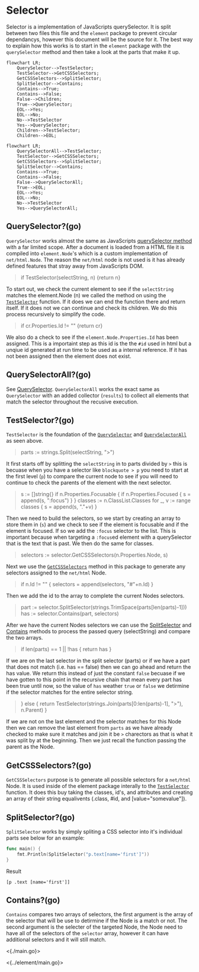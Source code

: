 # Selector

Selector is a implementation of JavaScripts querySelector. It is split between two files this file and the `element` package to prevent circular dependancys, however this document will be the source for it. The best way to explain how this works is to start in the `element` package with the `querySelector` method and then take a look at the parts that make it up.

```mermaid
flowchart LR;
    QuerySelector-->TestSelector;
    TestSelector-->GetCSSSelectors;
    GetCSSSelectors-->SplitSelector;
    SplitSelector-->Contains;
    Contains-->True;
    Contains-->False;
    False-->Children;
    True-->QuerySelector;
    EOL-->Yes;
    EOL-->No;
    No-->TestSelector
    Yes-->QuerySelector;
    Children-->TestSelector;
    Children-->EOL;
```

```mermaid
flowchart LR;
    QuerySelectorAll-->TestSelector;
    TestSelector-->GetCSSSelectors;
    GetCSSSelectors-->SplitSelector;
    SplitSelector-->Contains;
    Contains-->True;
    Contains-->False;
    False-->QuerySelectorAll;
    True-->EOL;
    EOL-->Yes;
    EOL-->No;
    No-->TestSelector
    Yes-->QuerySelectorAll;
```

## QuerySelector?(go)

`QuerySelector` works almost the same as JavaScripts [querySelector method](https://developer.mozilla.org/en-US/docs/Web/CSS/CSS_selectors) with a far limited scope. After a document is loaded from a HTML file it is compiled into `element.Node`'s which is a custom implementation of `net/html.Node`. The reason the `net/html` node is not used is it has already defined features that stray away from JavaScripts DOM.

> if TestSelector(selectString, n) {return n}

To start out, we check the current element to see if the `selectString` matches the element.Node (n) we called the method on using the [`TestSelector`](./#testselectorgo) function. If it does we can end the function there and return itself. If it does not we can continue and check its children. We do this process recursively to simplify the code.

> if cr.Properties.Id != "" {return cr}

We also do a check to see if the `element.Node.Properties.Id` has been assigned. This is a importaint step as this id is the the `#id` used in html but a unqiue id generated at run time to be used as a internal reference. If it has not been assigned then the element does not exist.

## QuerySelectorAll?(go)

See [QuerySelector](./#queryselectorgo). `QuerySelectorAll` works the exact same as `QuerySelector` with an added collector (`results`) to collect all elements that match the selector throughout the recusive execution.

## TestSelector?(go)

`TestSelector` is the foundation of the [`QuerySelector`](./#queryselectorgo) and [`QuerySelectorAll`](./#queryselectorallgo) as seen above.

> parts := strings.Split(selectString, ">")

It first starts off by splitting the `selectString` in to parts divided by `>` this is becuase when you have a selector like `blockquote > p` you need to start at the first level (`p`) to compare the current node to see if you will need to continue to check the parents of the element with the next selector.

> s := []string{}
> if n.Properties.Focusable {
> if n.Properties.Focused {
> s = append(s, ":focus")
> }
> }
> classes := n.ClassList.Classes
> for \_, v := range classes {
> s = append(s, "."+v)
> }

Then we need to build the selectors, so we start by creating an array to store them in (`s`) and we check to see if the element is focusable and if the element is focused. If so we add the `:focus` selector to the list. This is important because when targeting a `:focus`ed element with a querySelector that is the text that is past. We then do the same for classes.

> selectors := selector.GetCSSSelectors(n.Properties.Node, s)

Next we use the [`GetCSSSelectors`](./#getcssselectorsgo) method in this package to generate any selectors assigned to the `net/html` Node.

> if n.Id != "" {
> selectors = append(selectors, "#"+n.Id)
> }

Then we add the id to the array to complete the current Nodes selectors.

> part := selector.SplitSelector(strings.TrimSpace(parts[len(parts)-1]))
> has := selector.Contains(part, selectors)

After we have the current Nodes selectors we can use the [SplitSelector](./#splitselectorgo) and [Contains](./#containsgo) methods to process the passed query (selectString) and compare the two arrays.

> if len(parts) == 1 || !has {
> return has
> }

If we are on the last selector in the split selector (parts) or if we have a part that does not match (i.e. has == false) then we can go ahead and return the has value. We return this instead of just the constant `false` becuase if we have gotten to this point in the recursive chain that mean every part has been true until now, so the value of `has` weather `true` or `false` we detirmine if the selector matches for the entire selector string.

> } else {
> return TestSelector(strings.Join(parts[0:len(parts)-1], ">"), n.Parent)
> }

If we are not on the last element and the selector matches for this Node then we can remove the last element from `parts` as we have already checked to make sure it matches and join it be `>` charectors as that is what it was split by at the beginning. Then we just recall the function passing the parent as the Node.

## GetCSSSelectors?(go)

`GetCSSSelectors` purpose is to generate all possible selectors for a `net/html` Node. It is used inside of the element package interally to the [`TestSelector`](./#testselectorgo) function. It does this buy taking the classes, id's, and attributes and creating an array of their string equalivents (.class, #id, and [value="somevalue"]).

## SplitSelector?(go)

`SplitSelector` works by simply spliting a CSS selector into it's individual parts see below for an example:

```go
func main() {
	fmt.Println(SplitSelector("p.text[name='first']"))
}
```

Result

```text
[p .text [name='first']]
```

## Contains?(go)

`Contains` compares two arrays of selectors, the first argument is the array of the selector that will be use to detirmine if the Node is a match or not. The second argument is the selecter of the targeted Node, the Node need to have all of the selectors of the `selector` array, however it can have additional selectors and it will still match.

<{./main.go}>

<{../element/main.go}>
